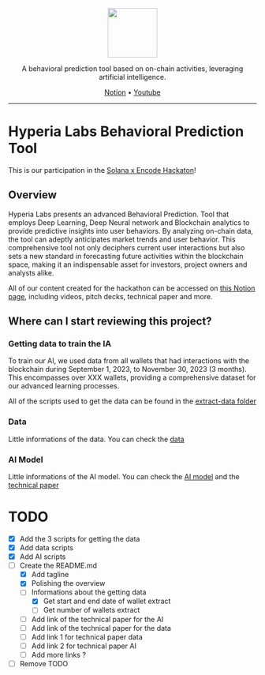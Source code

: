 <div align="center">
  
  <img src="https://avatars.githubusercontent.com/u/150239758?s=100" width="100" />
  
  <br>
  
  <p>
    A behavioral prediction tool based on on-chain activities, leveraging artificial intelligence.
  </p>

  <p>
    <a href="https://mathis-hyperia-labs.notion.site/Solana-x-Encode-Hackaton-Hyperia-Labs-2ca5f80b93f1402a8ab1244b53ad0541">Notion</a>   
    •
    <a href="https://youtu.be/ELASbgihVIQ">Youtube</a>    
  </p>
  
</div>

<hr>

# Hyperia Labs Behavioral Prediction Tool

This is our participation in the [Solana x Encode Hackaton](https://www.encode.club/encodesolanahack)!

## Overview

Hyperia Labs presents an advanced Behavioral Prediction. Tool that employs Deep Learning, Deep Neural network and Blockchain analytics to provide predictive insights into user behaviors. By analyzing on-chain data, the tool can adeptly anticipates market trends and user behavior. This comprehensive tool not only deciphers current user interactions but also sets a new standard in forecasting future activities within the blockchain space, making it an indispensable asset for investors, project owners and analysts alike.

All of our content created for the hackathon can be accessed on [this Notion page](https://mathis-hyperia-labs.notion.site/Solana-x-Encode-Hackaton-Hyperia-Labs-2ca5f80b93f1402a8ab1244b53ad0541), including videos, pitch decks, technical paper and more.

## Where can I start reviewing this project?

### Getting data to train the IA
To train our AI, we used data from all wallets that had interactions with the blockchain during September 1, 2023, to November 30, 2023 (3 months). This encompasses over XXX wallets, providing a comprehensive dataset for our advanced learning processes.

All of the scripts used to get the data can be found in the [extract-data folder](https://github.com/HyperiaLabs/solana-hackathon-encode/tree/main/scripts/extract-data)

### Data
Little informations of the data. You can check the [data](https://github.com/HyperiaLabs/solana-hackathon-encode/tree/main/scripts/data)

### AI Model
Little informations of the AI model. You can check the [AI model](https://github.com/HyperiaLabs/solana-hackathon-encode/tree/main/scripts/ai) and the [technical paper](#)


# TODO
- [x] Add the 3 scripts for getting the data
- [x] Add data scripts
- [x] Add AI scripts
- [ ] Create the README.md
  - [x] Add tagline
  - [x] Polishing the overview
  - [ ] Informations about the getting data
    - [x] Get start and end date of wallet extract
    - [ ] Get number of wallets extract
  - [ ] Add link of the technical paper for the AI
  - [ ] Add link of the technical paper for the data
  - [ ] Add link 1 for technical paper data
  - [ ] Add link 2 for technical paper AI
  - [ ] Add more links ?
- [ ] Remove TODO
